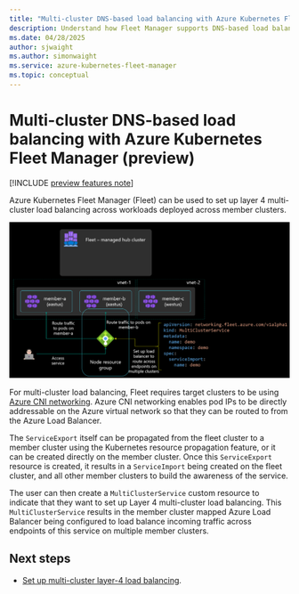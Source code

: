 ```yaml
---
title: "Multi-cluster DNS-based load balancing with Azure Kubernetes Fleet Manager"
description: Understand how Fleet Manager supports DNS-based load balancing for placed workloads.
ms.date: 04/28/2025
author: sjwaight
ms.author: simonwaight
ms.service: azure-kubernetes-fleet-manager
ms.topic: conceptual
---
```


# Multi-cluster DNS-based load balancing with Azure Kubernetes Fleet Manager (preview)

[!INCLUDE [preview features note](./includes/preview/preview-callout.md)]

Azure Kubernetes Fleet Manager (Fleet) can be used to set up layer 4 multi-cluster load balancing across workloads deployed across member clusters.

[ ![Diagram that shows how multi-cluster load balancing works.](./media/conceptual-load-balancing.png) ](./media/conceptual-load-balancing.png#lightbox)

For multi-cluster load balancing, Fleet requires target clusters to be using [Azure CNI networking](/azure/aks/configure-azure-cni). Azure CNI networking enables pod IPs to be directly addressable on the Azure virtual network so that they can be routed to from the Azure Load Balancer.

The `ServiceExport` itself can be propagated from the fleet cluster to a member cluster using the Kubernetes resource propagation feature, or it can be created directly on the member cluster. Once this `ServiceExport` resource is created, it results in a `ServiceImport` being created on the fleet cluster, and all other member clusters to build the awareness of the service.

The user can then create a `MultiClusterService` custom resource to indicate that they want to set up Layer 4 multi-cluster load balancing. This `MultiClusterService` results in the member cluster mapped Azure Load Balancer being configured to load balance incoming traffic across endpoints of this service on multiple member clusters.

## Next steps

* [Set up multi-cluster layer-4 load balancing](./l4-load-balancing.md).